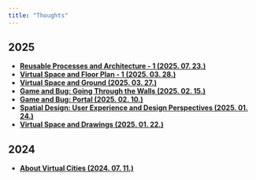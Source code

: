 ```yaml
---
title: "Thoughts"
---
```


## 2025

<div class="grid cards" markdown>

- [__Reusable Processes and Architecture - 1 (2025. 07. 23.)__](./2025/0723.md)
- [__Virtual Space and Floor Plan - 1 (2025. 03. 28.)__](./2025/0328.md)
- [__Virtual Space and Ground (2025. 03. 27.)__](./2025/0327.md)
- [__Game and Bug: Going Through the Walls (2025. 02. 15.)__](./2025/0215.md)
- [__Game and Bug: Portal (2025. 02. 10.)__](./2025/0210.md)
- [__Spatial Design: User Experience and Design Perspectives (2025. 01. 24.)__](./2025/0124.md)
- [__Virtual Space and Drawings (2025. 01. 22.)__](./2025/0122.md)

</div>

## 2024

<div class="grid cards" markdown>

- [__About Virtual Cities (2024. 07. 11.)__](./2024/0711.md)

</div>
